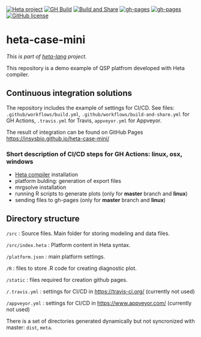 [![Heta project](https://img.shields.io/badge/%CD%B1-Heta_project-blue)](https://hetalang.github.io/)
[![GH Build](https://github.com/insysbio/heta-case-mini/workflows/Build/badge.svg)](https://github.com/insysbio/heta-case-mini/actions?query=workflow%3ABuild)
[![Build and Share](https://github.com/insysbio/heta-case-mini/workflows/Build%20and%20Share/badge.svg)](https://github.com/insysbio/heta-case-mini/actions?query=workflow%3A%22Build+and+Share%22)
[![gh-pages](https://img.shields.io/badge/gh.pages-ready-blue.svg)](https://insysbio.github.io/heta-case-mini/)
[![gh-pages](https://img.shields.io/badge/SbmlViewer-ready-blue.svg)](http://sv.insysbio.com/online/?https://insysbio.github.io/heta-case-mini/sbml.xml)
[![GitHub license](https://img.shields.io/github/license/insysbio/heta-case-mini.svg)](https://github.com/insysbio/heta-case-mini/blob/master/LICENSE)

# heta-case-mini

*This is part of [heta-lang](https://hetalang.github.io/) project.*

This repository is a demo example of QSP platfrom developed with Heta compiler.

## Continuous integration solutions

The repository includes the example of settings for CI/CD. See files: `.github/workflows/build.yml`, `.github/workflows/build-and-share.yml` for GH Actions,  `.travis.yml` for Travis, `appveyor.yml` for Appveyor.

The result of integration can be found on GitHub Pages <https://insysbio.github.io/heta-case-mini/>

### Short description of CI/CD steps for GH Actions: linux, osx, windows
 - [Heta compiler](https://hetalang.github.io/#/heta-compiler/) installation
 - platform bulding: generation of export files
 - mrgsolve installation
 - running R scripts to generate plots (only for **master** branch and **linux**)
 - sending files to gh-pages (only for **master** branch and **linux**)

## Directory structure

`/src` : Source files. Main folder for storing modeling and data files.

`/src/index.heta` : Platform content in Heta syntax.

`/platform.json` : main platform settings.

`/R` : files to store .R code for creating diagnostic plot.

`/static` : files required for creation github pages.

`/.travis.yml` : settings for CI/CD in <https://travis-ci.org/> (currently not used)

`/appveyor.yml` : settings for CI/CD in <https://www.appveyor.com/> (currently not used)

There is a set of directories generated dynamically but not syncronized with master: `dist`, `meta`.
